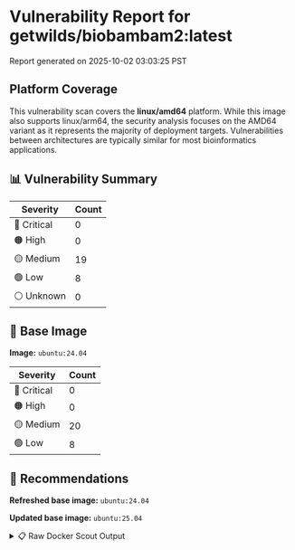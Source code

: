 # Vulnerability Report for getwilds/biobambam2:latest

Report generated on 2025-10-02 03:03:25 PST

## Platform Coverage

This vulnerability scan covers the **linux/amd64** platform. While this image also supports linux/arm64, the security analysis focuses on the AMD64 variant as it represents the majority of deployment targets. Vulnerabilities between architectures are typically similar for most bioinformatics applications.

## 📊 Vulnerability Summary

| Severity | Count |
|----------|-------|
| 🔴 Critical | 0 |
| 🟠 High | 0 |
| 🟡 Medium | 19 |
| 🟢 Low | 8 |
| ⚪ Unknown | 0 |

## 🐳 Base Image

**Image:** `ubuntu:24.04`

| Severity | Count |
|----------|-------|
| 🔴 Critical | 0 |
| 🟠 High | 0 |
| 🟡 Medium | 20 |
| 🟢 Low | 8 |

## 🔄 Recommendations

**Refreshed base image:** `ubuntu:24.04`

**Updated base image:** `ubuntu:25.04`

<details>
<summary>📋 Raw Docker Scout Output</summary>

```text
Target               │  getwilds/biobambam2:latest-amd64  │    0C     0H    19M     8L   
    digest             │  aa40a2831478                              │                              
  Base image           │  ubuntu:24.04                              │    0C     0H    20M     8L   
  Refreshed base image │  ubuntu:24.04                              │    0C     0H     5M     6L   
                       │                                            │                 -15     -2   
  Updated base image   │  ubuntu:25.04                              │    0C     0H     7M     6L   
                       │                                            │                 -13     -2   

What's next:
    View vulnerabilities → docker scout cves getwilds/biobambam2:latest-amd64
    View base image update recommendations → docker scout recommendations getwilds/biobambam2:latest-amd64
    Include policy results in your quickview by supplying an organization → docker scout quickview getwilds/biobambam2:latest-amd64 --org <organization>
```
</details>
